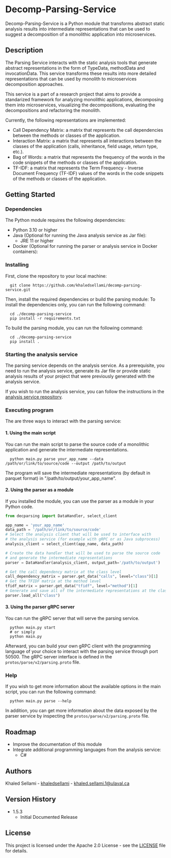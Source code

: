 # Decomp-Parsing-Service

Decomp-Parsing-Service is a Python module that transforms abstract static analysis results into intermediate representations that can be used to suggest a decomposition of a monolithic application into microservices.

## Description

The Parsing Service interacts with the static analysis tools that generate abstract representations in the form of TypeData, methodData and invocationData. This service transforms these results into more detailed representations that can be used by monolith to microservices decomposition approaches. 

This service is a part of a research project that aims to provide a standarized framework for analyzing monolithic applications, decomposing them into microservices, visualizing the decompositions, evaluating the decompositions and refactoring the monolith.

Currently, the following representations are implemented:
- Call Dependency Matrix: a matrix that represents the call dependencies between the methods or classes of the application.
- Interaction Matrix: a matrix that represents all interactions between the classes of the application (calls, inheritance, field usage, return type, etc.).
- Bag of Words: a matrix that represents the frequency of the words in the code snippets of the methods or classes of the application.
- TF-IDF: a matrix that represents the Term Frequency - Inverse Document Frequency (TF-IDF) values of the words in the code snippets of the methods or classes of the application.

## Getting Started

### Dependencies

The Python module requires the following dependencies:
* Python 3.10 or higher
* Java (Optional for running the Java analysis service as Jar file):
  * JRE 11 or higher
* Docker (Optional for running the parser or analysis service in Docker containers):


### Installing

First, clone the repository to your local machine:
```
  git clone https://github.com/khaledsellami/decomp-parsing-service.git
```
Then, install the required dependencies or build the parsing module:
To install the dependencies only, you can run the following command:
```
  cd ./decomp-parsing-service
  pip install -r requirements.txt
```

To build the parsing module, you can run the following command:

```
  cd ./decomp-parsing-service
  pip install .
```

### Starting the analysis service
The parsing service depends on the analysis service. As a prerequisite, you need to run the analysis service, generate its Jar file or provide static analysis results of your project that were previously generated with the analysis service.

If you wish to run the analysis service, you can follow the instructions in the [analysis service repository](https://github.com/khaledsellami/decomp-java-analysis-service).

### Executing program

The are three ways to interact with the parsing service:

#### 1. Using the main script

You can run the main script to parse the source code of a monolithic application and generate the intermediate representations.
```
  python main.py parse your_app_name --data /path/or/link/to/source/code --output /path/to/output
```
The program will save the intermediate representations (by default in parquet format) in "/path/to/output/your_app_name".

#### 2. Using the parser as a module
If you installed the module, you can use the parser as a module in your Python code.
```python
from decparsing import DataHandler, select_client

app_name = 'your_app_name'
data_path = '/path/or/link/to/source/code'
# Select the analysis client that will be used to interface with 
# the analysis service (for example with gRPC or as Java subprocess)
analysis_client = select_client(app_name, data_path)

# Create the data handler that will be used to parse the source code 
# and generate the intermediate representations
parser = DataHandler(analysis_client, output_path='/path/to/output')

# Get the call dependency matrix at the class level
call_dependency_matrix = parser.get_data("calls", level="class")[1]
# Get the TFIDF matrix at the method level
tfidf_matrix = parser.get_data("tfidf", level="method")[1]
# Generate and save all of the intermediate representations at the class level
parser.load_all("class")
```

#### 3. Using the parser gRPC server

You can run the gRPC server that will serve the parsing service.
```
  python main.py start
  # or simply
  python main.py
```
Afterward, you can build your own gRPC client with the programming language of your choice to interact with the parsing service through port 50500. The gRPC server interface is defined in the `protos/parse/v2/parsing.proto` file.


### Help

If you wish to get more information about the available options in the main script, you can run the following command:
```
  python main.py parse --help
```

In addition, you can get more information about the data exposed by the parser service by inspecting the `protos/parse/v2/parsing.proto` file.

## Roadmap
* Improve the documentation of this module
* Integrate additional programming languages from the analysis service:
  * C#

## Authors

Khaled Sellami - [khaledsellami](https://github.com/khaledsellami) - khaled.sellami.1@ulaval.ca

## Version History

* 1.5.3
    * Initial Documented Release

## License

This project is licensed under the Apache 2.0 License - see the [LICENSE](LICENSE) file for details.